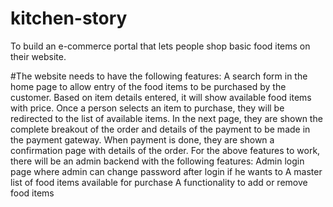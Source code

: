 # kitchen-story
To build an e-commerce portal that lets people shop basic food items on their website.

#The website needs to have the following features:
A search form in the home page to allow entry of the food items to be purchased by the customer.
Based on item details entered, it will show available food items with price.
Once a person selects an item to purchase, they will be redirected to the list of available items. In the next page, they are shown the complete breakout of the order and details of the payment to be made in the payment gateway. When payment is done, they are shown a confirmation page with details of the order.
For the above features to work, there will be an admin backend with the following features:
Admin login page where admin can change password after login if he wants to
A master list of food items available for purchase
A functionality to add or remove food items
